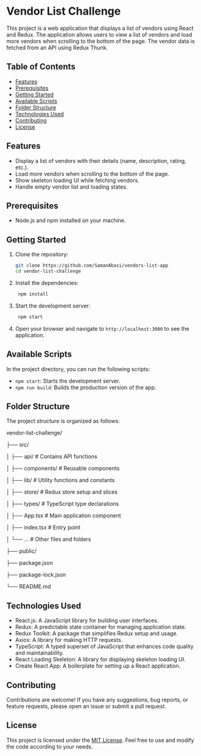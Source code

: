 # Vendor List Challenge

This project is a web application that displays a list of vendors using React and Redux. The application allows users to view a list of vendors and load more vendors when scrolling to the bottom of the page. The vendor data is fetched from an API using Redux Thunk.

## Table of Contents

- [Features](#features)
- [Prerequisites](#prerequisites)
- [Getting Started](#getting-started)
- [Available Scripts](#available-scripts)
- [Folder Structure](#folder-structure)
- [Technologies Used](#technologies-used)
- [Contributing](#contributing)
- [License](#license)

## Features

- Display a list of vendors with their details (name, description, rating, etc.).
- Load more vendors when scrolling to the bottom of the page.
- Show skeleton loading UI while fetching vendors.
- Handle empty vendor list and loading states.

## Prerequisites

- Node.js and npm installed on your machine.

## Getting Started

1. Clone the repository:

    ```bash
    git clone https://github.com/SamanAbasi/vendors-list-app
    cd vendor-list-challenge


2. Install the dependencies:

   ```bash
    npm install


3. Start the development server:

   ```bash
    npm start


4. Open your browser and navigate to `http://localhost:3000` to see the application.

## Available Scripts

In the project directory, you can run the following scripts:

- `npm start`: Starts the development server.
- `npm run build`: Builds the production version of the app.

## Folder Structure

The project structure is organized as follows:

vendor-list-challenge/

├── src/

│ ├── api/ # Contains API functions

│ ├── components/ # Reusable components

│ ├── lib/ # Utility functions and constants

│ ├── store/ # Redux store setup and slices

│ ├── types/ # TypeScript type declarations

│ ├── App.tsx # Main application component

│ ├── index.tsx # Entry point

│ └── ... # Other files and folders

├── public/

├── package.json

├── package-lock.json

└── README.md


## Technologies Used

- React.js: A JavaScript library for building user interfaces.
- Redux: A predictable state container for managing application state.
- Redux Toolkit: A package that simplifies Redux setup and usage.
- Axios: A library for making HTTP requests.
- TypeScript: A typed superset of JavaScript that enhances code quality and maintainability.
- React Loading Skeleton: A library for displaying skeleton loading UI.
- Create React App: A boilerplate for setting up a React application.

## Contributing

Contributions are welcome! If you have any suggestions, bug reports, or feature requests, please open an issue or submit a pull request.

## License

This project is licensed under the [MIT License](LICENSE). Feel free to use and modify the code according to your needs.
